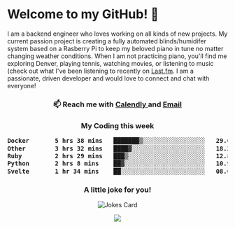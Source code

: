 <h1> Welcome to my GitHub! 👋 </h1>


  I am a backend engineer who loves working on all kinds of new projects. My current passion project is creating a fully automated blinds/humidifer system based on a Rasberry Pi to keep my beloved piano in tune no matter changing weather conditions. When I am not practicing piano, you'll find me exploring Denver, playing tennis, watching movies, or listening to music (check out what I've been listening to recently on [Last.fm](https://www.last.fm/user/mballa000). I am a passionate, driven developer and would love to connect and chat with everyone!

<h3 align = "center"> 📫 Reach me with <a href = "https://calendly.com/msbrandt00/30min"> Calendly </a> and <a href="mailto:msbrandt00@gmail.com">Email</a> 
 </h3>


 
<div align = "center"
[![Anurag's GitHub stats](https://github-readme-stats.vercel.app/api?username=mbrandt00)](https://github.com/anuraghazra/github-readme-stats)
          </div>
<h3 align="center">
  My Coding this week
<!--START_SECTION:waka-->

```txt
Docker       5 hrs 38 mins   ███████▒░░░░░░░░░░░░░░░░░   29.00 %
Other        3 hrs 32 mins   ████▓░░░░░░░░░░░░░░░░░░░░   18.20 %
Ruby         2 hrs 29 mins   ███▒░░░░░░░░░░░░░░░░░░░░░   12.83 %
Python       2 hrs 8 mins    ██▓░░░░░░░░░░░░░░░░░░░░░░   10.98 %
Svelte       1 hr 34 mins    ██░░░░░░░░░░░░░░░░░░░░░░░   08.09 %
```

<!--END_SECTION:waka-->

### A little joke for you!

![Jokes Card](https://readme-jokes.vercel.app/api?hideBorder)

<a href="https://www.linkedin.com/in/mbrandt00/"><img src="https://img.shields.io/badge/linkedin-%230077B5.svg?&style=for-the-badge&logo=linkedin&logoColor=white" /></a>
